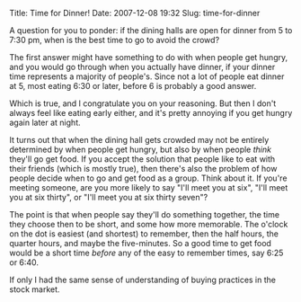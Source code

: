Title: Time for Dinner!
Date: 2007-12-08 19:32
Slug: time-for-dinner

A question for you to ponder: if the dining halls are open for dinner
from 5 to 7:30 pm, when is the best time to go to avoid the crowd?

The first answer might have something to do with when people get hungry,
and you would go through when you actually have dinner, if your dinner
time represents a majority of people's. Since not a lot of people eat
dinner at 5, most eating 6:30 or later, before 6 is probably a good
answer.

Which is true, and I congratulate you on your reasoning. But then I
don't always feel like eating early either, and it's pretty annoying if
you get hungry again later at night.

It turns out that when the dining hall gets crowded may not be entirely
determined by when people get hungry, but also by when people <span
style="font-style:italic;">think</span> they'll go get food. If you
accept the solution that people like to eat with their friends (which is
mostly true), then there's also the problem of how people decide when to
go and get food as a group. Think about it. If you're meeting someone,
are you more likely to say "I'll meet you at six", "I'll meet you at six
thirty", or "I'll meet you at six thirty seven"?

The point is that when people say they'll do something together, the
time they choose then to be short, and some how more memorable. The
o'clock on the dot is easiest (and shortest) to remember, then the half
hours, the quarter hours, and maybe the five-minutes. So a good time to
get food would be a short time <span
style="font-style:italic;">before</span> any of the easy to remember
times, say 6:25 or 6:40.

If only I had the same sense of understanding of buying practices in the
stock market.

